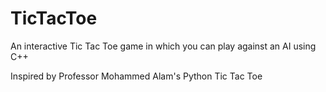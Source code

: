 # TicTacToe
An interactive Tic Tac Toe game in which you can play against an AI using C++

Inspired by Professor Mohammed Alam's Python Tic Tac Toe
